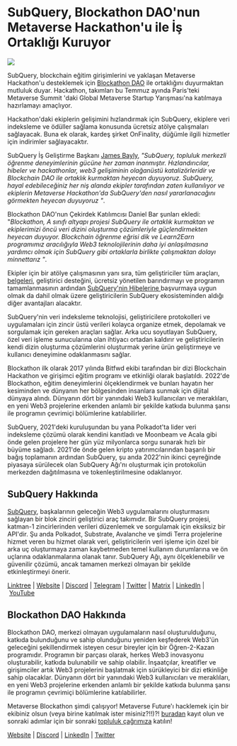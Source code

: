 # SubQuery, Blockathon DAO'nun Metaverse Hackathon'u ile İş Ortaklığı Kuruyor

![](https://miro.medium.com/max/1400/1*ROmTqzpmfmdW_gsBKQQrGQ.png)

SubQuery, blockchain eğitim girişimlerini ve yaklaşan Metaverse Hackathon'u desteklemek için [Blockathon DAO](https://blockathon.xyz/) ile ortaklığını duyurmaktan mutluluk duyar. Hackathon, takımları bu Temmuz ayında Paris'teki Metaverse Summit 'daki Global Metaverse Startup Yarışması'na katılmaya hazırlamayı amaçlıyor.

Hackathon'daki ekiplerin gelişimini hızlandırmak için SubQuery, ekiplere veri indeksleme ve ödüller sağlama konusunda ücretsiz atölye çalışmaları sağlayacak. Buna ek olarak, kardeş şirket OnFinality, düğümle ilgili hizmetler için indirimler sağlayacaktır.

SubQuery İş Geliştirme Başkanı [James Bayly](https://twitter.com/jamesabayly), *"SubQuery, topluluk merkezli öğrenme deneyimlerinin gücüne her zaman inanmıştır. Hızlandırıcılar, hibeler ve hackathonlar, web3 gelişiminin olağanüstü katalizörleridir ve Blockchain DAO ile ortaklık kurmaktan heyecan duyuyoruz. SubQuery, hayal edebileceğiniz her niş alanda ekipler tarafından zaten kullanılıyor ve ekiplerin Metaverse Hackathon'da SubQuery'den nasıl yararlanacağını görmekten heyecan duyuyoruz "*.

Blockathon DAO'nun Çekirdek Katılımcısı Daniel Bar şunları ekledi: "*Blockathon, A sınıfı altyapı projesi SubQuery ile ortaklık kurmaktan ve ekiplerimizi öncü veri dizini oluşturma çözümleriyle güçlendirmekten heyecan duyuyor. Blockchain öğrenme eğrisi dik ve Learn2Earn programımız aracılığıyla Web3 teknolojilerinin daha iyi anlaşılmasına yardımcı olmak için SubQuery gibi ortaklarla birlikte çalışmaktan dolayı minnettarız "*.

Ekipler için bir atölye çalışmasının yanı sıra, tüm geliştiriciler tüm araçları, [belgeleri](https://doc.subquery.network/), geliştirici desteğini, ücretsiz yönetilen barındırmayı ve programın tamamlanmasının ardından [SubQuery'nin Hibelerine ](https://subquery.network/grants) başvurmaya uygun olmak da dahil olmak üzere geliştiricilerin SubQuery ekosisteminden aldığı diğer avantajları alacaktır.

SubQuery'nin veri indeksleme teknolojisi, geliştiricilere protokolleri ve uygulamaları için zincir üstü verileri kolayca organize etmek, depolamak ve sorgulamak için gereken araçları sağlar. Arka ucu soyutlayan SubQuery, özel veri işleme sunucularına olan ihtiyacı ortadan kaldırır ve geliştiricilerin kendi dizin oluşturma çözümlerini oluşturmak yerine ürün geliştirmeye ve kullanıcı deneyimine odaklanmasını sağlar.

Blockathon ilk olarak 2017 yılında Bitfwd ekibi tarafından bir dizi Blockchain Hackathon ve girişimci eğitim programı ve etkinliği olarak başlatıldı. 2022'de Blockathon, eğitim deneyimlerini ölçeklendirmek ve bunları hayatın her kesiminden ve dünyanın her bölgesinden insanlara sunmak için dijital dünyaya alındı. Dünyanın dört bir yanındaki Web3 kullanıcıları ve meraklıları, en yeni Web3 projelerine erkenden anlamlı bir şekilde katkıda bulunma şansı ile programın çevrimiçi bölümlerine katılabilirler.

SubQuery, 2021'deki kuruluşundan bu yana Polkadot'ta lider veri indeksleme çözümü olarak kendini kanıtladı ve Moonbeam ve Acala gibi önde gelen projelere her gün yüz milyonlarca sorgu sunarak hızlı bir büyüme sağladı. 2021'de önde gelen kripto yatırımcılarından başarılı bir bağış toplamanın ardından SubQuery, şu anda 2022'nin ikinci çeyreğinde piyasaya sürülecek olan SubQuery Ağı'nı oluşturmak için protokolün merkezden dağıtılmasına ve tokenleştirilmesine odaklanıyor.



## SubQuery Hakkında

[SubQuery](https://subquery.network/), başkalarının geleceğin Web3 uygulamalarını oluşturmasını sağlayan bir blok zinciri geliştirici araç takımıdır. Bir SubQuery projesi, katman-1 zincirlerinden verileri düzenlemek ve sorgulamak için eksiksiz bir API'dir. Şu anda Polkadot, Substrate, Avalanche ve şimdi Terra projelerine hizmet veren bu hizmet olarak veri, geliştiricilerin veri işleme için özel bir arka uç oluşturmaya zaman kaybetmeden temel kullanım durumlarına ve ön uçlarına odaklanmalarına olanak tanır. SubQuery Ağı, aynı ölçeklenebilir ve güvenilir çözümü, ancak tamamen merkezi olmayan bir şekilde etkinleştirmeyi önerir.

​​[Linktree](https://linktr.ee/subquerynetwork) | [Website](https://subquery.network/) | [Discord](https://discord.com/invite/78zg8aBSMG) | [Telegram](https://t.me/subquerynetwork) | [Twitter](https://twitter.com/subquerynetwork) | [Matrix](https://matrix.to/#/#subquery:matrix.org) | [LinkedIn](https://www.linkedin.com/company/subquery) | [YouTube](https://www.youtube.com/channel/UCi1a6NUUjegcLHDFLr7CqLw)



## Blockathon DAO Hakkında

Blockathon DAO, merkezi olmayan uygulamaların nasıl oluşturulduğunu, katkıda bulunduğunu ve sahip olunduğunu yeniden keşfederek Web3'ün geleceğini şekillendirmek isteyen cesur bireyler için bir Öğren-2-Kazan programıdır. Programın bir parçası olarak, herkes Web3 inovasyonu oluşturabilir, katkıda bulunabilir ve sahip olabilir. İnşaatçılar, kreatifler ve girişimciler artık Web3 projelerini başlatmak için sürükleyici bir dizi etkinliğe sahip olacaklar. Dünyanın dört bir yanındaki Web3 kullanıcıları ve meraklıları, en yeni Web3 projelerine erkenden anlamlı bir şekilde katkıda bulunma şansı ile programın çevrimiçi bölümlerine katılabilirler.

Metaverse Blockathon şimdi çalışıyor! Metaverse Future'ı hacklemek için bir ekibiniz olsun (veya birine katılmak ister misiniz?!!)?! [buradan](https://forms.gle/CK62i8PPLUQ9LxTJ7) kayıt olun ve sonraki adımlar için bir sonraki [topluluk çağrımıza](https://calendar.google.com/event?action=TEMPLATE&tmeid=YjZ0MDY1ODNoYnNqdTkzazYzZW5tZzJpOHMgdGVhbUBibG9ja2F0aG9uLnh5eg&tmsrc=team%40blockathon.xyz) katılın!

[Website](https://blockathon.xyz/) | [Discord](https://discord.com/invite/gc5yvrEZyd) | [LinkedIn](https://www.linkedin.com/company/blockathon-dao/) | [Twitter](https://twitter.com/blockathon_dao)

